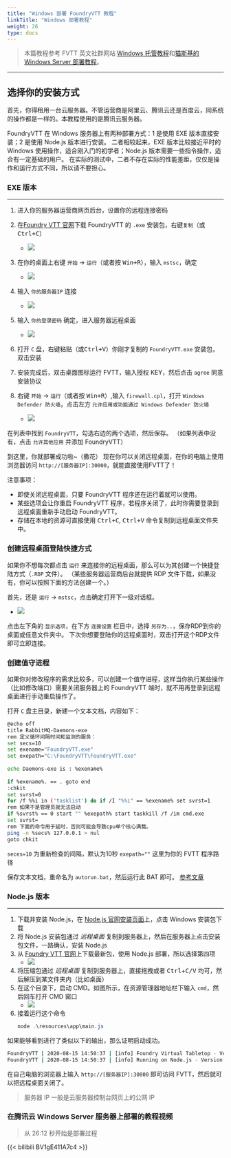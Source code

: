 ```yaml
---
title: "Windows 部署 FoundryVTT 教程"
linkTitle: "Windows 部署教程"
weight: 26
type: docs
---
```


> 本篇教程参考 FVTT 英文社群网站 [Windows 托管教程](https://foundry-vtt-community.github.io/wiki/Windows/)和[猫斯基的 Windows Server 部署教程](http://www.goddessfantasy.net/bbs/index.php?topic=117014.0)。

---

## 选择你的安装方式

首先，你得租用一台云服务器。不管运营商是阿里云、腾讯云还是百度云，同系统的操作都是一样的。本教程使用的是腾讯云服务器。

FoundryVTT 在 Windows 服务器上有两种部署方式：1 是使用 EXE 版本直接安装；2 是使用 Node.js 版本进行安装。
二者相较起来，EXE 版本比较接近平时的 Windows 使用操作，适合刚入门的初学者；Node.js 版本需要一些指令操作，适合有一定基础的用户。
在实际的测试中，二者不存在实际的性能差距，仅仅是操作和运行方式不同，所以请不要担心。

### EXE 版本
---

1. 进入你的服务器运营商网页后台，设置你的远程连接密码
2. 在[Foundry VTT 官网](https://foundryvtt.com/)下载 FoundryVTT 的 `.exe` 安装包，右键`复制`（或<kbd>Ctrl+C</kbd>）

    - ![](/images/deployment/winserver/03-download.png)

3. 在你的桌面上右键 `开始` → `运行`（或者按 <kbd>Win+R</kbd>），输入 `mstsc`，确定

    - ![](/images/deployment/winserver/00-connect.png)

4. 输入 `你的服务器IP` 连接

    - ![](/images/deployment/winserver/01-mstsc.png)

5. 输入 `你的登录密码` 确定，进入服务器远程桌面

    - ![](/images/deployment/winserver/02-password.png)

6. 打开 `C` 盘，右键粘贴（或<kbd>Ctrl+V</kbd>）你刚才复制的 `FoundryVTT.exe` 安装包，双击安装
7. 安装完成后，双击桌面图标运行 FVTT，输入授权 KEY，然后点击 `agree` 同意安装协议
8. 右键 `开始` → `运行`（或者按 <kbd>Win+R</kbd>）,输入 `firewall.cpl`，打开 `Windows Defender 防火墙`，点击左方 `允许应用或功能通过 Windows Defender 防火墙`

    - ![](/images/deployment/winserver/firewalls2.png)

在列表中找到 `FoundryVTT`，勾选右边的两个选项，然后保存。
（如果列表中没有，点击 `允许其他应用` 并添加 FoundryVTT）

到这里，你就部署成功啦~（撒花）
现在你可以关闭远程桌面，在你的电脑上使用浏览器访问 `http://[服务器IP]:30000`，就能直接使用FVTT了！

注意事项：
- 即使关闭远程桌面，只要 FoundryVTT 程序还在运行着就可以使用。
- 某些选项会让你重启 FoundryVTT 程序，若程序关闭了，此时你需要登录到远程桌面重新手动启动 FoundryVTT。
- 存储在本地的资源可直接使用 <kbd>Ctrl+C</kbd>, <kbd>Ctrl+V</kbd> 命令复制到远程桌面文件夹中。

### 创建远程桌面登陆快捷方式

如果你不想每次都点击 `运行` 来连接你的远程桌面，那么可以为其创建一个快捷登陆方式（`.RDP` 文件）。
（某些服务器运营商后台就提供 RDP 文件下载，如果没有，你可以按照下面的方法创建一个。）

首先，还是 `运行` → `mstsc`，点击确定打开下一级对话框。

- ![](/images/deployment/winserver/01-mstsc.png)

点击左下角的 `显示选项`，在下方 `连接设置` 栏目中，选择 `另存为..`，保存RDP到你的桌面或任意文件夹中。
下次你想要登陆你的远程桌面时，双击打开这个RDP文件即可立即连接。

### 创建值守进程

如果你对修改程序的需求比较多，可以创建一个值守进程，这样当你执行某些操作（比如修改端口）需要关闭服务器上的 FoundryVTT 端时，就不用再登录到远程桌面进行手动重启操作了。

打开 `C` 盘主目录，新建一个文本文档，内容如下：

```bash
@echo off
title RabbitMQ-Daemons-exe
rem 定义循环间隔时间和监测的服务：
set secs=10
set exename="FoundryVTT.exe"
set exepath="C:\FoundryVTT\FoundryVTT.exe"
 
echo Daemons-exe is : %exename%
 
if %exename%. == . goto end
:chkit
set svrst=0
for /f %%i in ('tasklist') do if /I "%%i" == %exename% set svrst=1
rem 如果不是管理员就无法启动
if %svrst% == 0 start "" %exepath% start taskkill /f /im cmd.exe
set svrst=
rem 下面的命令用于延时，否则可能会导致cpu单个核心满载。
ping -n %secs% 127.0.0.1 > nul
goto chkit
```
`seces=10` 为重新检查的间隔，默认为10秒
`exepath=""` 这里为你的 FVTT 程序路径

保存文本文档，重命名为 `autorun.bat`，然后运行此 BAT 即可。
[参考文章](https://blog.csdn.net/qq_18671415/article/details/111640477?utm_medium=distribute.pc_relevant_download.none-task-blog-baidujs-2.nonecase&depth_1-utm_source=distribute.pc_relevant_download.none-task-blog-baidujs-2.nonecase)


### Node.js 版本
---

1. 下载并安装 Node.js，在 [Node.js 官网安装页面](https://nodejs.org/zh-cn/download/)上，点击 Windows 安装包下载
2. 将 Node.js 安装包通过 *远程桌面* 复制到服务器上，然后在服务器上点击安装包文件，一路确认，安装 Node.js
3. 从 [Foundry VTT 官网](https://foundryvtt.com/)上下载最新包，使用 Node.js 部署，所以选择第四项
    - ![](/images/deployment/download-url.png)
4. 将压缩包通过 *远程桌面* 复制到服务器上，直接拖拽或者 <kbd>Ctrl</kbd>+<kbd>C/V</kbd> 均可，然后解压到某文件夹内（比如桌面）
5. 在这个目录下，启动 CMD。如图所示，在资源管理器地址栏下输入 `cmd`，然后回车打开 CMD 窗口
    - ![](/images/deployment/win-unzip-cmd.png)
6. 接着运行这个命令
    ```powershell
    node .\resources\app\main.js
    ```

如果能够看到进行了类似以下的输出，那么证明启动成功。
```bash
FoundryVTT | 2020-08-15 14:50:37 | [info] Foundry Virtual Tabletop - Version 0.6.5
FoundryVTT | 2020-08-15 14:50:37 | [info] Running on Node.js - Version 14.8.0
```

在自己电脑的浏览器上输入 `http://[服务器IP]:30000` 即可访问 FVTT，然后就可以把远程桌面关闭了。
> 服务器 IP 一般是云服务器控制台网页上的公网 IP

### 在腾讯云 Windows Server 服务器上部署的教程视频

> 从 26:12 秒开始是部署过程

{{< bilibili BV1gE411A7c4 >}}
